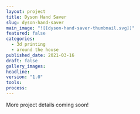 ```yaml
---
layout: project
title: Dyson Hand Saver
slug: dyson-hand-saver
main_image: "![[dyson-hand-saver-thumbnail.svg]]"
featured: false
categories:
  - 3d printing
  - around the house
published_date: 2021-03-16
draft: false
gallery_images: 
headline: 
version: "1.0"
tools:
process:
---
```


More project details coming soon!
